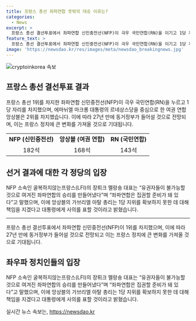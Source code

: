 ```yaml
---
title: 프랑스 총선 좌파연합 뜻밖의 대승 이유는?
categories:
  - News
excerpt: >
  프랑스 총선 결선투표에서 좌파연합 신민중전선(NFP)이 극우 국민연합(RN)을 이기고 1당 자리를 차지했다. NFP는 182석을 획득하여 원내 1당 자리에 오르며 동거정부를 이룰 전망이다. 이는 27년 만에 좌파연합이 정권을 잡는 사건으로 평가되었으며, 이에 미래가 기대된다. 한편 극우 RN은 후보 단일화에 부딪혀 3위로 밀려났고, 앙상블은 2위로 올라섰으며 정치적인 변화가 예상된다. NFP 소속 대표는 좌파연합은 집권할 준비가 돼 있다며 향후를 기대시키고 있다.
feature_text: >
  프랑스 총선 결선투표에서 좌파연합 신민중전선(NFP)이 극우 국민연합(RN)을 이기고 1당 자리를 차지했다. NFP는 182석을 획득하여 원내 1당 자리에 오르며 동거정부를 이룰 전망이다. 이는 27년 만에 좌파연합이 정권을 잡는 사건으로 평가되었으며, 이에 미래가 기대된다. 한편 극우 RN은 후보 단일화에 부딪혀 3위로 밀려났고, 앙상블은 2위로 올라섰으며 정치적인 변화가 예상된다. NFP 소속 대표는 좌파연합은 집권할 준비가 돼 있다며 향후를 기대시키고 있다.
image: 'https://newsdao.kr/res/images/meta/newsdao_breakingnews.jpg'
---
```


<p><img src="https://newsdao.kr/res/images/meta/newsdao_breakingnews.jpg" alt="cryptoinkorea 속보" /></p>

<h2 data-ke-size="size26">프랑스 총선 결선투표 결과</h2>

<p data-ke-size="size16">프랑스 총선 1위를 차지한 좌파연합 신민중전선(NFP)이 극우 국민연합(RN)을 누르고 1당 자리를 차지했으며, 에마뉘엘 마크롱 대통령의 르네상스당을 중심으로 한 여권 연합 앙상블은 2위를 차지했습니다. 이에 따라 27년 만에 동거정부가 들어설 것으로 전망되며, 이는 프랑스 정치에 큰 변화를 가져올 것으로 기대됩니다.</p>

<table>
    <tr>
        <td style="text-align: center; height: 17px;"><b>NFP (신민중전선)</b></td>
        <td style="text-align: center; height: 17px;"><b>앙상블 (여권 연합)</b></td>
        <td style="text-align: center; height: 17px;"><b>RN (국민연합)</b></td>
    </tr>
    <tr>
        <td style="text-align: center; height: 17px;">182석</td>
        <td style="text-align: center; height: 17px;">168석</td>
        <td style="text-align: center; height: 17px;">143석</td>
    </tr>
</table>

<h2 data-ke-size="size26">선거 결과에 대한 각 정당의 입장</h2>

<p data-ke-size="size16">NFP 소속인 굴복하지않는프랑스(LFI)의 장뤼크 멜랑숑 대표는 “유권자들이 불가능할 것으로 여겨진 좌파연합의 승리를 만들어냈다”며 “좌파연합은 집권할 준비가 돼 있다”고 말했으며, 이에 앙상블의 가브리엘 아탈 총리는 1당 지위를 확보하지 못한 데 대해 책임을 지겠다고 대통령에게 사의를 표할 것이라고 밝혔습니다.</p>

<hr>

<p data-ke-size="size16">프랑스 총선 결선투표에서 좌파연합 신민중전선(NFP)이 1위를 차지했으며, 이에 따라 27년 만에 동거정부가 들어설 것으로 전망되고 이는 프랑스 정치에 큰 변화를 가져올 것으로 기대됩니다.</p>

<h2 data-ke-size="size26">좌우파 정치인들의 입장</h2>

<p data-ke-size="size16">NFP 소속인 굴복하지않는프랑스(LFI)의 장뤼크 멜랑숑 대표는 “유권자들이 불가능할 것으로 여겨진 좌파연합의 승리를 만들어냈다”며 “좌파연합은 집권할 준비가 돼 있다”고 말했으며, 이에 앙상블의 가브리엘 아탈 총리는 1당 지위를 확보하지 못한 데 대해 책임을 지겠다고 대통령에게 사의를 표할 것이라고 밝혔습니다.</p>
실시간 뉴스 속보는, <a href="https://newsdao.kr" rel="dofollow">https://newsdao.kr</a>


